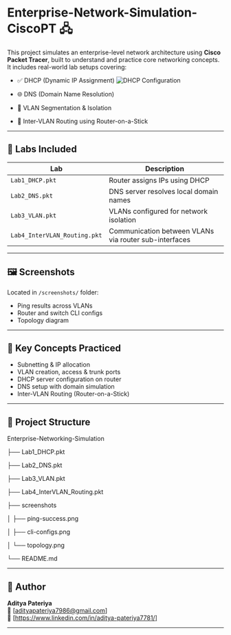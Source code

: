 # Enterprise-Network-Simulation-CiscoPT 🖧

This project simulates an enterprise-level network architecture using **Cisco Packet Tracer**, built to understand and practice core networking concepts. It includes real-world lab setups covering:

- ✅ DHCP (Dynamic IP Assignment)
  ![DHCP Configuration](https://github.com/user-attachments/assets/8fbc04c7-0dac-4268-a242-6d23db0534b7)

- 🌐 DNS (Domain Name Resolution)
- 🔄 VLAN Segmentation & Isolation
- 📡 Inter-VLAN Routing using Router-on-a-Stick

---

## 🔧 Labs Included

| Lab | Description |
|-----|-------------|
| `Lab1_DHCP.pkt` | Router assigns IPs using DHCP |
| `Lab2_DNS.pkt`  | DNS server resolves local domain names |
| `Lab3_VLAN.pkt` | VLANs configured for network isolation |
| `Lab4_InterVLAN_Routing.pkt` | Communication between VLANs via router sub-interfaces |

---

## 🖼️ Screenshots

Located in `/screenshots/` folder:
- Ping results across VLANs
- Router and switch CLI configs
- Topology diagram

---

## 🎯 Key Concepts Practiced

- Subnetting & IP allocation
- VLAN creation, access & trunk ports
- DHCP server configuration on router
- DNS setup with domain simulation
- Inter-VLAN Routing (Router-on-a-Stick)

---

## 📁 Project Structure

Enterprise-Networking-Simulation

├── Lab1_DHCP.pkt

├── Lab2_DNS.pkt

├── Lab3_VLAN.pkt

├── Lab4_InterVLAN_Routing.pkt

├── screenshots

│   ├── ping-success.png

│   ├── cli-configs.png

│   └── topology.png

└── README.md

---

## 🙌 Author
**Aditya Pateriya**  
📧 [adityapateriya7986@gmail.com]  
🔗 [https://www.linkedin.com/in/aditya-pateriya7781/]

---
